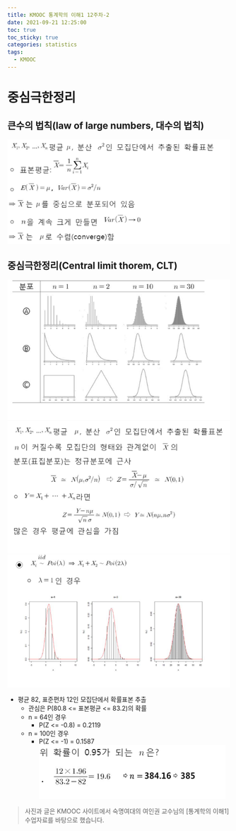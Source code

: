 ```yaml
---
title: KMOOC 통계학의 이해1 12주차-2
date: 2021-09-21 12:25:00
toc: true
toc_sticky: true
categories: statistics
tags:
  - KMOOC
---
```


# 중심극한정리

## 큰수의 법칙(law of large numbers, 대수의 법칙)
![](/assets/images/statistics/largenum.PNG) 

## 중심극한정리(Central limit thorem, CLT)
![](/assets/images/statistics/clt.PNG)   
![](/assets/images/statistics/clt2.PNG)    
![](/assets/images/statistics/clt3.PNG) 

- 평균 82, 표준편차 12인 모집단에서 확률표본 추출
  - 관심은 P(80.8 <= 표본평균 <= 83.2)의 확률
  - n = 64인 경우
    - P(Z <= -0.8) = 0.2119
  - n = 100인 경우
    - P(Z <= -1) = 0.1587   
    ![](/assets/images/statistics/clt4.PNG) 



> 사진과 글은 KMOOC 사이트에서 숙명여대의 여인권 교수님의 [통계학의 이해1] 수업자료를 바탕으로 했습니다.  